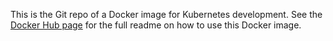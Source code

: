 This is the Git repo of a Docker image for Kubernetes development. See the [Docker Hub page](https://hub.docker.com/r/alexcharlton/k8s-dev/) for the full readme on how to use this Docker image.
